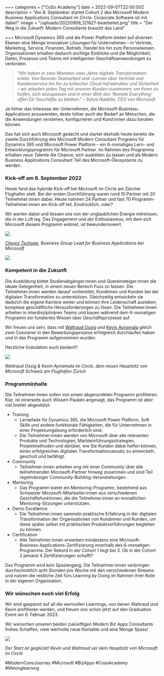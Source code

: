 +++
categories = ["CoSo Academy"]
date = 2022-09-07T22:00:00Z
description = "Am 8. September startet Cohort 2 des Microsoft Modern Business Applications Consultant im Circle. Corporate Software ist mit dabei!"
image = "/uploads/20220908_121627-bearbeitet.png"
title = "Der Weg in die Zukunft: Modern Consultants braucht das Land"

+++
Microsoft Dynamics 365 und die Power Platform bieten auf diversen Ebenen eine Menge innovativer Lösungen für Unternehmen – in Vertrieb, Marketing, Service, Finanzen, Betrieb, Handel bis hin zum Personalwesen. Organisationen erhalten dadurch wichtige Einblicke und die Möglichkeit, Daten, Prozesse und Teams mit intelligenten Geschäftsanwendungen zu verbinden.

> _"Wir haben in zwei Monaten zwei Jahre digitale Transformation erlebt. Von Remote-Teamarbeit und -Lernen über Vertrieb und Kundenservice bis hin zu kritischer Cloud-Infrastruktur und Sicherheit – wir arbeiten jeden Tag mit unseren Kunden zusammen, um ihnen zu helfen, sich anzupassen und in einer Welt des ‘Remote Everything’ offen für Geschäfte zu bleiben." – Satya Nadella, CEO von Microsoft_

Je höher das Interesse der Unternehmen, die Microsoft-Business-Applications anzuwenden, desto höher auch der Bedarf an Menschen, die die Anwendungen verstehen, konfigurieren und Kund:innen dazu beraten können.

Das hat sich auch Microsoft gedacht und startet deshalb heute bereits die zweite Durchführung des Microsoft Modern Consultant Programs für Dynamics 365 und Microsoft Power Platform – ein 6-monatiges Lern- und Entwicklungsprogramm für Microsoft Partner. Im Rahmen des Programms erhalten neue Talente die Chance, sich ausbilden zu lassen und als Modern Business Applications Consultant Teil des Microsoft-Ökosystems zu werden.

### Kick-off am 8. September 2022

Heute fand das hybride Kick-off bei Microsoft im Circle am Zürcher Flughafen statt. Bei der ersten Durchführung waren rund 10 Partner mit 20 Teilnehmer:innen dabei. Heute nahmen 24 Partner und fast 70 Programm-Teilnehmer:innen am Kick-off teil. Eindrücklich, oder?

Wir warten dabei und liessen uns von der unglaublichen Energie mitreissen, die in der Luft lag. Das Engagement und der Enthusiasmus, mit dem sich Microsoft diesem Programm widmet, ist bewundernswert.

![](/uploads/kick-off-cherez-tschopp.jpg)

[_Cherez Tschopp_](https://ch.linkedin.com/in/cherez-tschopp)_, Business Group Lead for Business Applications bei Microsoft_

![](/uploads/kick-off-teilnehmer.jpg)

### Kompetent in die Zukunft

Die Ausbildung bietet Studienabgänger:innen und Quereinsteiger:innen die ideale Gelegenheit, in einem neuen Bereich Fuss zu fassen. Die Teilnehmer:innen werden darauf vorbereitet, Kundinnen und Kunden bei der digitalen Transformation zu unterstützen. Gleichzeitig entwickeln sie dadurch die eigene Karriere weiter und können ihre Leidenschaft ausleben, komplexe geschäftliche Herausforderungen zu lösen. Die Teilnehmer:innen arbeiten in interdisziplinären Teams und bauen während dem 6-monatigen Programm ein fundiertes Wissen über Geschäftsprozesse auf.

Wir freuen uns sehr, dass mit [Waltraud Ossig](https://www.corporatesoftware.ch/team/waltraud-ossig/) und [Kevin Ayiramala](https://www.corporatesoftware.ch/team/kevin-ayiramala/) gleich zwei Cosoianer in den Bewerbungsprozess erfolgreich durchlaufen haben und in das Programm aufgenommen wurden.

Herzliche Gratulation euch beiden!!!

![](/uploads/20220908_121745-bearbeitet.png)

_Waltraud Ossig & Kevin Ayiramala im Circle, dem neuen Hauptsitz von Microsoft Schweiz am Flughafen Zürich_

### Programminhalte

Die Teilnehmer:innen sollen von einem abgerundeten Programm profitieren. Klar, ist einerseits auch Wissen-Pauken angesagt, das Programm ist aber viel breiter abgestützt:

* Training
  * Lernpfade für Dynamics 365, die Microsoft Power Platform, Soft Skills und andere funktionale Fähigkeiten, die für Unternehmen in einer Projektumgebung erforderlich sind.
  * Die Teilnehmer:innen werden von Microsoft über alle relevanten Produkte und Technologien, Markteinführungsstrategien, Projektmethoden und darüber, wie Sie Kunden dabei helfen können, einen erfolgreichen digitalen Transformationsansatz zu entwickeln, geschult und befähigt.
* Community
  * Teilnehmer:innen arbeiten eng mit einer Community über alle teilnehmenden Microsoft-Partner hinweg zusammen und sind Teil regelmässiger Community-Building-Veranstaltungen.
* Mentoring
  * Das Programm bietet ein Mentoring-Programm, bestehend aus Schweizer Microsoft-Mitarbeiter:innen aus verschiedenen Geschäftsfunktionen, die die Teilnehmer:innen an monatlichen Mentoring-Sitzungen unterstützen.
* Demo Excellence
  * Die Teilnehmer:innen sammeln praktische Erfahrung in der digitalen Transformation der Organisationen von Kundinnen und Kunden, um diese später selbst mit praktischen Produktvorführungen begleiten zu können.
* Certification
  * Alle Teilnehmer:innen erwerben mindestens eine Microsoft-Business-Applications-Zertifizierung innerhalb des 6-monatigen Programms. Der Rekord in der Cohort 1 liegt bei 3. Ob in der Cohort 2 jemand 4 Zertifizierungen schafft?

Das Programm wird kein Spaziergang. Die Teilnehmer:innen verbringen durchschnittlich acht Stunden pro Woche mit den verschiedenen Streams und nutzen die restliche Zeit fürs Learning by Doing im Rahmen ihrer Rolle in der eigenen Organisation.

### Wir wünschen euch viel Erfolg

Wir sind gespannt auf all die wertvollen Learnings, von denen Waltraud und Kevin profitieren werden, und freuen uns schon jetzt auf den Graduation Event am 6. Februar 2023.

Wir wünschen unseren beiden zukünftigen Modern Biz Apps Consultants frohes Schaffen, viele wertvolle neue Kontakte und eine Menge Spass!

![](/uploads/20220908_122102.jpg)

_Der Start ist geglückt! Kevin und Waltraud vor dem Hauptsitz von Microsoft im Circle_

\#ModernConsJourney #Microsoft #BizApps #CosoAcademy #lifelonglearning